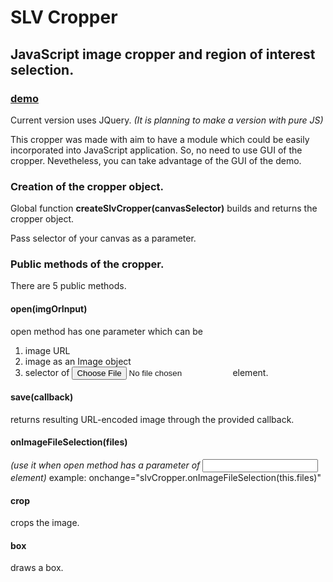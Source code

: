 # SLV Cropper
## JavaScript image cropper and region of interest selection.

### [demo](salev.github.io/cropper)

Current version uses JQuery. _(It is planning to make a version with pure JS)_

This cropper was made with aim to have a module which could be easily incorporated into JavaScript application. So, no need to use GUI of the cropper. Nevetheless, you can take advantage of the GUI of the demo.

### Creation of the cropper object.
Global function __createSlvCropper(canvasSelector)__ builds and returns the cropper object.

Pass selector of your canvas as a parameter.


### Public methods of the cropper.
There are 5 public methods.

#### open(imgOrInput)
open method has one parameter which can be

1. image URL
2. image as an Image object
3. selector of <input type="file"> element.

#### save(callback)
returns resulting URL-encoded image through the provided callback.

#### onImageFileSelection(files)
_(use it when open method has a parameter of <input> element)_
example:
  onchange="slvCropper.onImageFileSelection(this.files)"

#### crop
crops the image.

#### box
draws a box.
